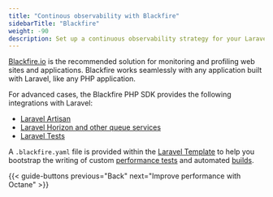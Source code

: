 ```yaml
---
title: "Continous observability with Blackfire"
sidebarTitle: "Blackfire"
weight: -90
description: Set up a continuous observability strategy for your Laravel app with Blackfire.
---
```


[Blackfire.io](/increase-observability/integrate-observability/blackfire.md) is the recommended solution for monitoring and profiling web sites and applications. Blackfire works seamlessly with any application built with Laravel, like any PHP application.

For advanced cases, the Blackfire PHP SDK provides the following integrations with Laravel:
- [Laravel Artisan](https://blackfire.io/docs/php/integrations/laravel/artisan)
- [Laravel Horizon and other queue services](https://blackfire.io/docs/php/integrations/laravel/horizon)
- [Laravel Tests](https://blackfire.io/docs/php/integrations/laravel/tests)

A `.blackfire.yaml` file is provided within the [Laravel Template](https://github.com/platformsh-templates/laravel/blob/master/.blackfire.yaml) to help you bootstrap the writing of custom [performance tests](https://blackfire.io/docs/testing-cookbooks/index) and automated [builds](https://blackfire.io/docs/builds-cookbooks/index).

{{< guide-buttons previous="Back" next="Improve performance with Octane" >}}
